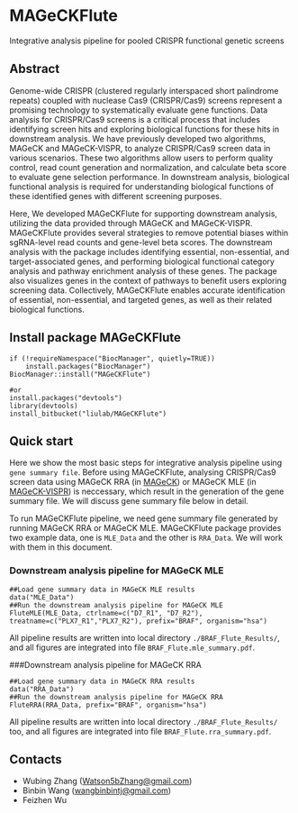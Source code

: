 # MAGeCKFlute
Integrative analysis pipeline for pooled CRISPR functional genetic screens

## Abstract
Genome-wide CRISPR (clustered regularly interspaced short palindrome repeats) coupled with nuclease Cas9 (CRISPR/Cas9) screens represent a promising technology to systematically evaluate gene functions. Data analysis for CRISPR/Cas9 screens is a critical process that includes identifying screen hits and exploring biological functions for these hits in downstream analysis. We have previously developed two algorithms, MAGeCK and MAGeCK-VISPR, to analyze CRISPR/Cas9 screen data in various scenarios. These two algorithms allow users to perform quality control, read count generation and normalization, and calculate beta score to evaluate gene selection performance. In downstream analysis, biological functional analysis is required for understanding biological functions of these identified genes with different screening purposes.

  Here, We developed MAGeCKFlute for supporting downstream analysis, utilizing the data provided through MAGeCK and MAGeCK-VISPR. MAGeCKFlute provides several strategies to remove potential biases within sgRNA-level read counts and gene-level beta scores. The downstream analysis with the package includes identifying essential, non-essential, and target-associated genes, and performing biological functional category analysis and pathway enrichment analysis of these genes. The package also visualizes genes in the context of pathways to benefit users exploring screening data. Collectively, MAGeCKFlute enables accurate identification of essential, non-essential, and targeted genes, as well as their related biological functions. 

## Install package MAGeCKFlute

~~~
if (!requireNamespace("BiocManager", quietly=TRUE))
    install.packages("BiocManager")
BiocManager::install("MAGeCKFlute")

#or
install.packages("devtools")
library(devtools)
install_bitbucket("liulab/MAGeCKFlute")
~~~

## Quick start
Here we show the most basic steps for integrative analysis pipeline using `gene summary file`. Before using MAGeCKFlute, analysing CRISPR/Cas9 screen data using MAGeCK RRA (in [MAGeCK](https://genomebiology.biomedcentral.com/articles/10.1186/s13059-014-0554-4)) or MAGeCK MLE (in [MAGeCK-VISPR](https://genomebiology.biomedcentral.com/articles/10.1186/s13059-015-0843-6)) is neccessary, which result in the generation of the gene summary file. We will discuss gene summary file below in detail. 

To run MAGeCKFlute pipeline, we need gene summary file generated by running MAGeCK RRA or MAGeCK MLE.
MAGeCKFlute package provides two example data, one is `MLE_Data` and the other is `RRA_Data`. 
We will work with them in this document.

### Downstream analysis pipeline for MAGeCK MLE

~~~
##Load gene summary data in MAGeCK MLE results
data("MLE_Data")
##Run the downstream analysis pipeline for MAGeCK MLE
FluteMLE(MLE_Data, ctrlname=c("D7_R1", "D7_R2"), treatname=c("PLX7_R1","PLX7_R2"), prefix="BRAF", organism="hsa")

~~~

All pipeline results are written into local directory `./BRAF_Flute_Results/`, and all figures are integrated into file
 `BRAF_Flute.mle_summary.pdf`.

###Downstream analysis pipeline for MAGeCK RRA

~~~
##Load gene summary data in MAGeCK RRA results
data("RRA_Data")
##Run the downstream analysis pipeline for MAGeCK RRA
FluteRRA(RRA_Data, prefix="BRAF", organism="hsa")
~~~

All pipeline results are written into local directory `./BRAF_Flute_Results/` too, and all figures are integrated into file  `BRAF_Flute.rra_summary.pdf`.

## Contacts

* Wubing Zhang (Watson5bZhang@gmail.com)
* Binbin Wang (wangbinbintj@gmail.com)
* Feizhen Wu

